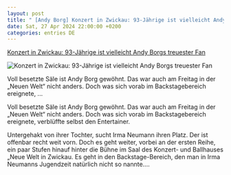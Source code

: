 ```yaml
---
layout: post
title: " [Andy Borg] Konzert in Zwickau: 93-Jährige ist vielleicht Andy Borgs treuester Fan"
date: Sat, 27 Apr 2024 22:00:00 +0200
categories: entries DE
---
```

[Konzert in Zwickau: 93-Jährige ist vielleicht Andy Borgs treuester Fan](https://www.freiepresse.de/zwickau/zwickau/konzert-in-zwickau-93-jaehrige-ist-vielleicht-andy-borgs-treuester-fan-artikel13349327)

![Konzert in Zwickau: 93-Jährige ist vielleicht Andy Borgs treuester Fan](https://www.freiepresse.de/DYNIMG/14/44/13851444_W2040C2040x1360o0x0.jpg)

Voll besetzte Säle ist Andy Borg gewöhnt. Das war auch am Freitag in der „Neuen Welt“ nicht anders. Doch was sich vorab im Backstagebereich ereignete, ...

Voll besetzte Säle ist Andy Borg gewöhnt. Das war auch am Freitag in der „Neuen Welt“ nicht anders. Doch was sich vorab im Backstagebereich ereignete, verblüffte selbst den Entertainer.

Untergehakt von ihrer Tochter, sucht Irma Neumann ihren Platz. Der ist offenbar recht weit vorn. Doch es geht weiter, vorbei an der ersten Reihe, ein paar Stufen hinauf hinter die Bühne im Saal des Konzert- und Ballhauses „Neue Welt in Zwickau. Es geht in den Backstage-Bereich, den man in Irma Neumanns Jugendzeit natürlich nicht so nannte....

